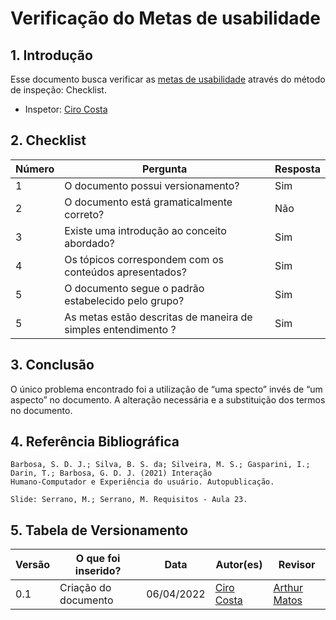 # Verificação do Metas de usabilidade

## 1. Introdução
Esse documento busca verificar as [metas de usabilidade](../analise-de-requisitos/metas-usabilidade.md) através do método de inspeção: Checklist. 
- Inspetor: [Ciro Costa](https://github.com/ciro-c)

## 2. Checklist

Número | Pergunta | Resposta
---    |   ---    |    ---
1| O documento possui versionamento?| Sim
2| O documento está gramaticalmente correto?| Não
3| Existe uma introdução ao conceito abordado?| Sim
4| Os tópicos correspondem com os conteúdos apresentados?| Sim
5| O documento segue o padrão estabelecido pelo grupo?| Sim
5| As metas estão descritas de maneira de simples entendimento ?| Sim

## 3. Conclusão

O único problema encontrado foi a utilização de “uma specto” invés de “um aspecto” no documento. A alteração necessária e a substituição dos termos no documento.

## 4. Referência Bibliográfica
    Barbosa, S. D. J.; Silva, B. S. da; Silveira, M. S.; Gasparini, I.; Darin, T.; Barbosa, G. D. J. (2021) Interação
    Humano-Computador e Experiência do usuário. Autopublicação.

    Slide: Serrano, M.; Serrano, M. Requisitos - Aula 23.

## 5. Tabela de Versionamento
Versão |  O que foi inserido? | Data | Autor(es)| Revisor |
---- |----- | ---- | ---- | ---- |
0.1| Criação do documento | 06/04/2022| [Ciro Costa](https://github.com/ciro-c) | [Arthur Matos](https://github.com/Arthur-Gaudium) |